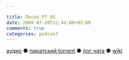 ```yaml
---

title: После РТ 95
date: 2008-07-20T12:44:00+03:00
comments: true
categories: podcast
---
```

[аудио](http://cdn.radio-t.com/rt95post.mp3) ● [пиратский torrent](http://pirates.radio-t.com/torrents/rt95post.mp3.torrent) ● [лог чата](http://chat.radio-t.com/logs/radio-t-95.html) ● [wiki](http://wiki.radio-t.com/%D0%9F%D0%BE%D1%81%D0%BB%D0%B5_%D0%A0%D0%A2_95)<audio src="http://cdn.radio-t.com/rt95post.mp3" preload="none">
